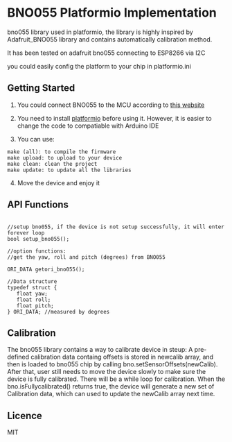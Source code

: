 # BNO055 Platformio Implementation

bno055 library used in platformio, the library is highly inspired by Adafruit_BNO055 library and contains automatically calibration method.

It has been tested on adafruit bno055 connecting to ESP8266 via I2C

you could easily config the platform to your chip in platformio.ini

## Getting Started

1. You could connect BNO055 to the MCU according to [this website](https://learn.adafruit.com/adafruit-bno055-absolute-orientation-sensor/overview)

2. You need to install [platformio](https://platformio.org/) before using it. However, it is easier to change the code to compatiable with Arduino IDE

3. You can use:
```
make (all): to compile the firmware
make upload: to upload to your device
make clean: clean the project
make update: to update all the libraries
```
4. Move the device and enjoy it

## API Functions
```

//setup bno055, if the device is not setup successfully, it will enter forever loop
bool setup_bno055();

//option functions:
//get the yaw, roll and pitch (degrees) from BNO055

ORI_DATA getori_bno055();

//Data structure
typedef struct {
   float yaw; 
   float roll; 
   float pitch; 
} ORI_DATA; //measured by degrees
```

## Calibration

The bno055 library contains a way to calibrate device in steup: 
A pre-defined calibration data containg offsets is stored in newcalib array, and then is loaded to bno055 chip by calling bno.setSensorOffsets(newCalib). 
After that, user still needs to move the device slowly to make sure the device is fully calibrated. There will be a while loop for calibration. 
When the bno.isFullycalibrated() returns true, the device will generate a new set of Calibration data, which can used to update the newCalib array next time.

## Licence

MIT

